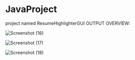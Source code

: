 # JavaProject

project named ResumeHighlighterGUI OUTPUT OVERVIEW:

![Screenshot (16)](https://github.com/user-attachments/assets/fb5e4949-f756-4ed1-9cdb-83446a708c72)

![Screenshot (17)](https://github.com/user-attachments/assets/696449c3-faac-496c-a6e5-93c16f0728a9)

![Screenshot (18)](https://github.com/user-attachments/assets/ff55ab43-03b4-4875-8eb6-87e62a3db552)
